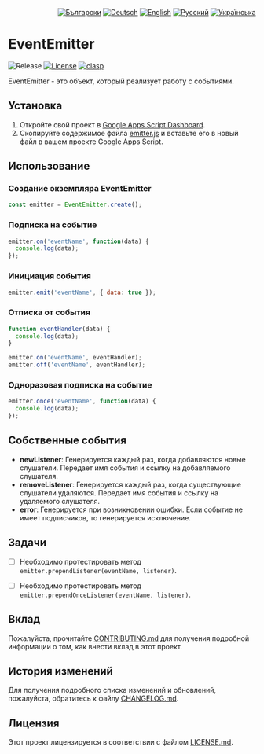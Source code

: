 <div id="locales" align="right">
  <a href="../bg/README.md"><img src="https://img.shields.io/badge/BG-grey?style=flat" alt="Български"></a>
  <a href="../de/README.md"><img src="https://img.shields.io/badge/DE-grey?style=flat" alt="Deutsch"></a>
  <a href="../en/README.md"><img src="https://img.shields.io/badge/EN-grey?style=flat" alt="English"></a>
  <a href="../ru/README.md"><img src="https://img.shields.io/badge/RU-blue?style=flat" alt="Русский"></a>
  <a href="../uk/README.md"><img src="https://img.shields.io/badge/UK-grey?style=flat" alt="Українська"></a>
</div>


# EventEmitter

<div id="badges" align="left">
  <img src="https://img.shields.io/github/v/release/MaksymStoianov/EventEmitter" alt="Release">
  <a href="LICENSE.md"><img src="https://img.shields.io/github/license/MaksymStoianov/EventEmitter" alt="License"></a>
  <a href="https://github.com/google/clasp"><img src="https://img.shields.io/badge/built%20with-clasp-4285f4.svg" alt="clasp"></a>
</div>

EventEmitter - это объект, который реализует работу с событиями.


## Установка

1. Откройте свой проект в [Google Apps Script Dashboard](https://script.google.com/).
2. Скопируйте содержимое файла [emitter.js](../../src/emitter.js) и вставьте его в новый файл в вашем проекте Google Apps Script.

## Использование

### Создание экземпляра EventEmitter

```javascript
const emitter = EventEmitter.create();
```

### Подписка на событие

```javascript
emitter.on('eventName', function(data) {
  console.log(data);
});
```

### Инициация события

```javascript
emitter.emit('eventName', { data: true });
```

### Отписка от события

```javascript
function eventHandler(data) {
  console.log(data);
}

emitter.on('eventName', eventHandler);
emitter.off('eventName', eventHandler);
```

### Одноразовая подписка на событие

```javascript
emitter.once('eventName', function(data) {
  console.log(data);
});
```

## Собственные события

- **newListener**: Генерируется каждый раз, когда добавляются новые слушатели. Передает имя события и ссылку на добавляемого слушателя.
- **removeListener**: Генерируется каждый раз, когда существующие слушатели удаляются. Передает имя события и ссылку на удаляемого слушателя.
- **error**: Генерируется при возникновении ошибки. Если событие не имеет подписчиков, то генерируется исключение.

## Задачи

- [ ] Необходимо протестировать метод `emitter.prependListener(eventName, listener)`.
- [ ] Необходимо протестировать метод `emitter.prependOnceListener(eventName, listener)`.


## Вклад

Пожалуйста, прочитайте [CONTRIBUTING.md](CONTRIBUTING.md) для получения подробной информации о том, как внести вклад в этот проект.


## История изменений

Для получения подробного списка изменений и обновлений, пожалуйста, обратитесь к файлу [CHANGELOG.md](CHANGELOG.md).


## Лицензия

Этот проект лицензируется в соответствии с файлом [LICENSE.md](LICENSE.md).